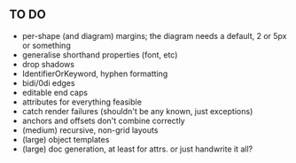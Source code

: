 TO DO
-----

* per-shape (and diagram) margins; the diagram needs a default, 2 or 5px or something
* generalise shorthand properties (font, etc)
* drop shadows
* IdentifierOrKeyword, hyphen formatting
* bidi/0di edges
* editable end caps
* attributes for everything feasible
* catch render failures (shouldn't be any known, just exceptions)
* anchors and offsets don't combine correctly
* (medium) recursive, non-grid layouts
* (large) object templates
* (large) doc generation, at least for attrs. or just handwrite it all?
